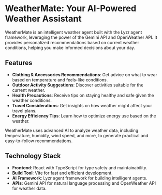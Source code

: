 # WeatherMate: Your AI-Powered Weather Assistant

WeatherMate is an intelligent weather agent built with the Lyzr agent framework, leveraging the power of the Gemini API and OpenWeather API. It provides personalized recommendations based on current weather conditions, helping you make informed decisions about your day.

## Features

- **Clothing & Accessories Recommendations**: Get advice on what to wear based on temperature and feels-like conditions.
- **Outdoor Activity Suggestions**: Discover activities suitable for the current weather.
- **Health Precautions**: Receive tips on staying healthy and safe given the weather conditions.
- **Travel Considerations**: Get insights on how weather might affect your travel plans.
- **Energy Efficiency Tips**: Learn how to optimize energy use based on the weather.

WeatherMate uses advanced AI to analyze weather data, including temperature, humidity, wind speed, and more, to generate practical and easy-to-follow recommendations.

## Technology Stack

- **Frontend**: React with TypeScript for type safety and maintainability.
- **Build Tool**: Vite for fast and efficient development.
- **AI Framework**: Lyzr agent framework for building intelligent agents.
- **APIs**: Gemini API for natural language processing and OpenWeather API for weather data.

